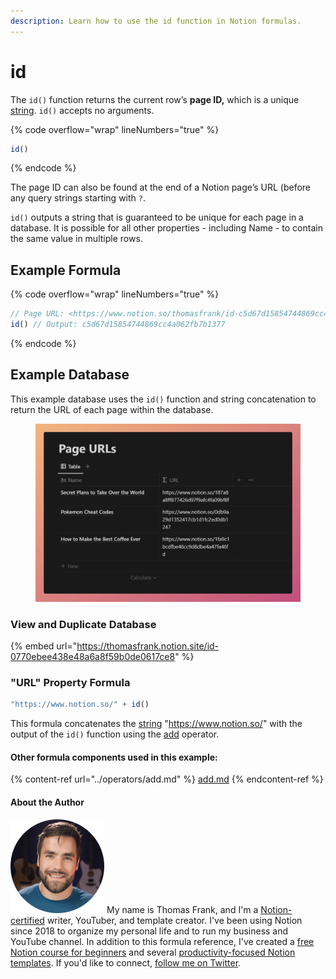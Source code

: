 ```yaml
---
description: Learn how to use the id function in Notion formulas.
---
```


# id

The `id()` function returns the current row’s **page ID,** which is a unique [string](../../formula-basics/data-types/string.md). `id()` accepts no arguments.

{% code overflow="wrap" lineNumbers="true" %}
```jsx
id()
```
{% endcode %}

The page ID can also be found at the end of a Notion page’s URL (before any query strings starting with `?`.

`id()` outputs a string that is guaranteed to be unique for each page in a database. It is possible for all other properties - including Name - to contain the same value in multiple rows.

## Example Formula

{% code overflow="wrap" lineNumbers="true" %}
```jsx
// Page URL: <https://www.notion.so/thomasfrank/id-c5d67d15854744869cc4a062fb7b1377>
id() // Output: c5d67d15854744869cc4a062fb7b1377
```
{% endcode %}

## Example Database

This example database uses the `id()` function and string concatenation to return the URL of each page within the database.

<figure><img src="../../.gitbook/assets/Id Function - Notion Formulas.png" alt=""><figcaption></figcaption></figure>

### View and Duplicate Database

{% embed url="https://thomasfrank.notion.site/id-0770ebee438e48a6a8f59b0de0617ce8" %}

### "URL" Property Formula

```jsx
"https://www.notion.so/" + id()
```

This formula concatenates the [string](../../formula-basics/data-types/string.md) "https://www.notion.so/" with the output of the `id()` function using the [add](../operators/add.md) operator.

#### Other formula components used in this example:

{% content-ref url="../operators/add.md" %}
[add.md](../operators/add.md)
{% endcontent-ref %}

#### About the Author

<img src="../../.gitbook/assets/Notion Fundamentals with Thomas Frank - Avatar 2021 compressed (1).png" alt="" data-size="line"> My name is Thomas Frank, and I'm a [Notion-certified](https://www.credly.com/badges/95fae13a-17bf-4b4a-a3d2-d58c8a3e6a2a/public\_url) writer, YouTuber, and template creator. I've been using Notion since 2018 to organize my personal life and to run my business and YouTube channel. In addition to this formula reference, I've created a [free Notion course for beginners](https://thomasjfrank.com/fundamentals/) and several [productivity-focused Notion templates](https://thomasjfrank.com/templates/). If you'd like to connect, [follow me on Twitter](https://twitter.com/TomFrankly).
